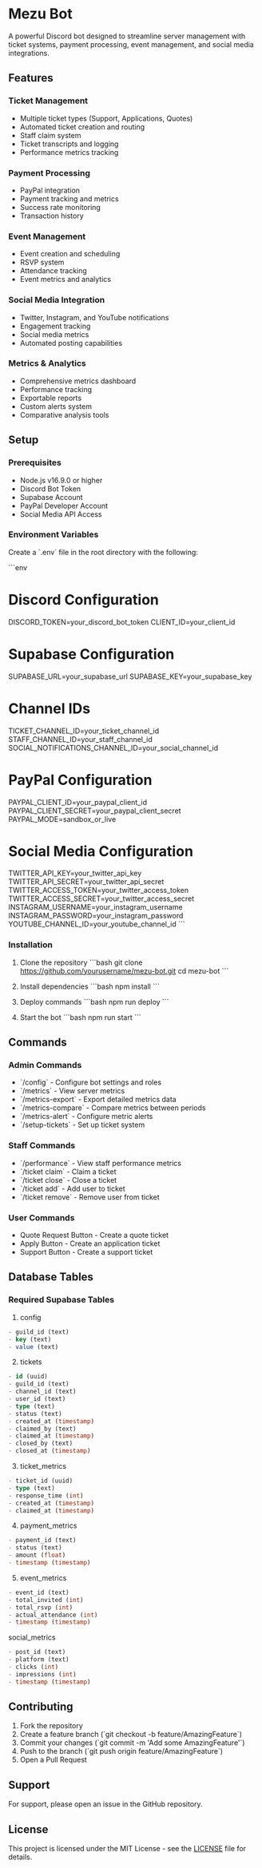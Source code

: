 # Mezu Bot

A powerful Discord bot designed to streamline server management with ticket systems, payment processing, event management, and social media integrations.

## Features

### Ticket Management
- Multiple ticket types (Support, Applications, Quotes)
- Automated ticket creation and routing
- Staff claim system
- Ticket transcripts and logging
- Performance metrics tracking

### Payment Processing
- PayPal integration
- Payment tracking and metrics
- Success rate monitoring
- Transaction history

### Event Management
- Event creation and scheduling
- RSVP system
- Attendance tracking
- Event metrics and analytics

### Social Media Integration
- Twitter, Instagram, and YouTube notifications
- Engagement tracking
- Social media metrics
- Automated posting capabilities

### Metrics & Analytics
- Comprehensive metrics dashboard
- Performance tracking
- Exportable reports
- Custom alerts system
- Comparative analysis tools

## Setup

### Prerequisites
- Node.js v16.9.0 or higher
- Discord Bot Token
- Supabase Account
- PayPal Developer Account
- Social Media API Access

### Environment Variables
Create a \`.env\` file in the root directory with the following:

\```env
# Discord Configuration
DISCORD_TOKEN=your_discord_bot_token
CLIENT_ID=your_client_id

# Supabase Configuration
SUPABASE_URL=your_supabase_url
SUPABASE_KEY=your_supabase_key

# Channel IDs
TICKET_CHANNEL_ID=your_ticket_channel_id
STAFF_CHANNEL_ID=your_staff_channel_id
SOCIAL_NOTIFICATIONS_CHANNEL_ID=your_social_channel_id

# PayPal Configuration
PAYPAL_CLIENT_ID=your_paypal_client_id
PAYPAL_CLIENT_SECRET=your_paypal_client_secret
PAYPAL_MODE=sandbox_or_live

# Social Media Configuration
TWITTER_API_KEY=your_twitter_api_key
TWITTER_API_SECRET=your_twitter_api_secret
TWITTER_ACCESS_TOKEN=your_twitter_access_token
TWITTER_ACCESS_SECRET=your_twitter_access_secret
INSTAGRAM_USERNAME=your_instagram_username
INSTAGRAM_PASSWORD=your_instagram_password
YOUTUBE_CHANNEL_ID=your_youtube_channel_id
\```

### Installation

1. Clone the repository
\```bash
git clone https://github.com/yourusername/mezu-bot.git
cd mezu-bot
\```

2. Install dependencies
\```bash
npm install
\```

3. Deploy commands
\```bash
npm run deploy
\```

4. Start the bot
\```bash
npm run start
\```

## Commands

### Admin Commands
- \`/config\` - Configure bot settings and roles
- \`/metrics\` - View server metrics
- \`/metrics-export\` - Export detailed metrics data
- \`/metrics-compare\` - Compare metrics between periods
- \`/metrics-alert\` - Configure metric alerts
- \`/setup-tickets\` - Set up ticket system

### Staff Commands
- \`/performance\` - View staff performance metrics
- \`/ticket claim\` - Claim a ticket
- \`/ticket close\` - Close a ticket
- \`/ticket add\` - Add user to ticket
- \`/ticket remove\` - Remove user from ticket

### User Commands
- Quote Request Button - Create a quote ticket
- Apply Button - Create an application ticket
- Support Button - Create a support ticket

## Database Tables

### Required Supabase Tables

1. config
```sql
- guild_id (text)
- key (text)
- value (text)
```

2. tickets
```sql
- id (uuid)
- guild_id (text)
- channel_id (text)
- user_id (text)
- type (text)
- status (text)
- created_at (timestamp)
- claimed_by (text)
- claimed_at (timestamp)
- closed_by (text)
- closed_at (timestamp)
```

3. ticket_metrics
```sql
- ticket_id (uuid)
- type (text)
- response_time (int)
- created_at (timestamp)
- claimed_at (timestamp)
```

4. payment_metrics
```sql
- payment_id (text)
- status (text)
- amount (float)
- timestamp (timestamp)
```

5. event_metrics
```sql
- event_id (text)
- total_invited (int)
- total_rsvp (int)
- actual_attendance (int)
- timestamp (timestamp)
```

social_metrics
```sql
- post_id (text)
- platform (text)
- clicks (int)
- impressions (int)
- timestamp (timestamp)
```

## Contributing

1. Fork the repository
2. Create a feature branch (\`git checkout -b feature/AmazingFeature\`)
3. Commit your changes (\`git commit -m 'Add some AmazingFeature'\`)
4. Push to the branch (\`git push origin feature/AmazingFeature\`)
5. Open a Pull Request

## Support

For support, please open an issue in the GitHub repository.

## License

This project is licensed under the MIT License - see the [LICENSE](LICENSE) file for details.
